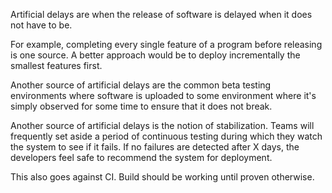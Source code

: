 Artificial delays are when the release of software is delayed when it does not have to be.

For example, completing every single feature of a program before releasing is one source. A better approach would be to deploy incrementally the smallest features first.

Another source of artificial delays are the common beta testing environments where software is uploaded to some environment where it's simply observed for some time to ensure that it does not break.



Another source of artificial delays is the notion of stabilization. Teams will frequently set aside a period of continuous testing during which they watch the system to see if it fails. If no failures are detected after X days, the developers feel safe to recommend the system for deployment.

This also goes against CI. Build should be working until proven otherwise.